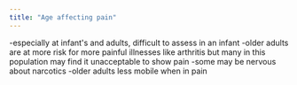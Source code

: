 ```yaml
---
title: "Age affecting pain"
---
```

-especially at infant's and adults, difficult to assess in an infant
-older adults are at more risk for more painful illnesses like arthritis but many in this population may find it unacceptable to show pain
-some may be nervous about narcotics
-older adults less mobile when in pain

